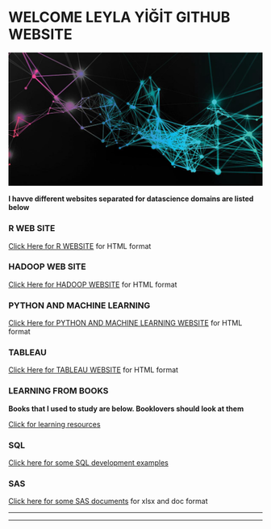 
# WELCOME LEYLA YİĞİT GITHUB WEBSITE

![Screenshot](pic.jpeg)


**I havve different websites separated for datascience domains are listed below**

### R WEB SITE

[Click Here for R WEBSITE](https://datalovervisualizer.github.io/LEYLAS_REPO_BIGDATA_R/) for HTML format



### HADOOP WEB SITE


[Click Here for HADOOP WEBSITE](https://datalovervisualizer.github.io/HADOOP-SHELL-MONGODB/) for HTML format



### PYTHON AND MACHINE LEARNING

[Click Here for PYTHON AND MACHINE LEARNING WEBSITE](https://datalovervisualizer.github.io/MACHINE_LEARNING_PYTHON/) for HTML format



### TABLEAU

[Click Here for TABLEAU WEBSITE](https://datalovervisualizer.github.io/LEYLAS_REPO_TABLEAU/) for HTML format



### LEARNING FROM BOOKS

**Books that I used to study are below. Booklovers should look at them**

[Click for learning resources](https://github.com/DATALOVERVISUALIZER/LEYLAS_REPO/tree/master/BOOKS)



### SQL

[Click here for some SQL development examples](https://github.com/DATALOVERVISUALIZER/LEYLAS_REPO/tree/master/PLSQL) 



### SAS

[Click here for some SAS documents](https://github.com/DATALOVERVISUALIZER/LEYLAS_REPO/tree/master/SAS/SAS_MACRO_CODING) for xlsx and doc format

***
***
